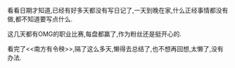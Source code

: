 ​    看看日期才知道,已经有好多天都没有写日记了,一天到晚在家,什么正经事情都没有做,都不知道要写点什么.

  这几天都有OMG的职业比赛,每盘都赢了,作为粉丝还是挺开心的.

  看完了<<南方有令秧>>,隔了这么多天,懒得去总结了,也不想再回想,太懒了,没有办法.